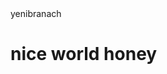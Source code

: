 <!DOCTYPE html>
<html lang="en">
  <head>
    <meta charset="UTF-8" />
    <meta name="viewport" content="width=<p>, initial-scale=1.0" />
    <title>Document</title>
  </head>
  <body>
 yenibranach
   <h1 >nice world honey</h1>
</body>
</html>
